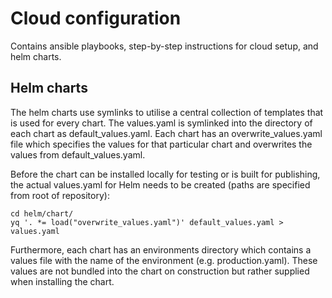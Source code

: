 # Cloud configuration

Contains ansible playbooks, step-by-step instructions for cloud setup,
and helm charts.

## Helm charts

The helm charts use symlinks to utilise a central collection of templates
that is used for every chart. The values.yaml is symlinked into the 
directory of each chart as default_values.yaml. Each chart has
an overwrite_values.yaml file which specifies the values for that
particular chart and overwrites the values from default_values.yaml.

Before the chart can be installed locally for testing or is built
for publishing, the actual values.yaml for Helm needs to be created 
(paths are specified from root of repository):

```shell
cd helm/chart/
yq '. *= load("overwrite_values.yaml")' default_values.yaml > values.yaml
```

Furthermore, each chart has an environments directory which contains
a values file with the name of the environment (e.g. production.yaml).
These values are not bundled into the chart on construction but rather
supplied when installing the chart.
